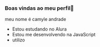 ### Boas vindas ao meu perfil💙

meu nome é camyle andrade

- Estou estudando no Alura
- Estou me desenvolvendo na JavaScript
- utilizo
